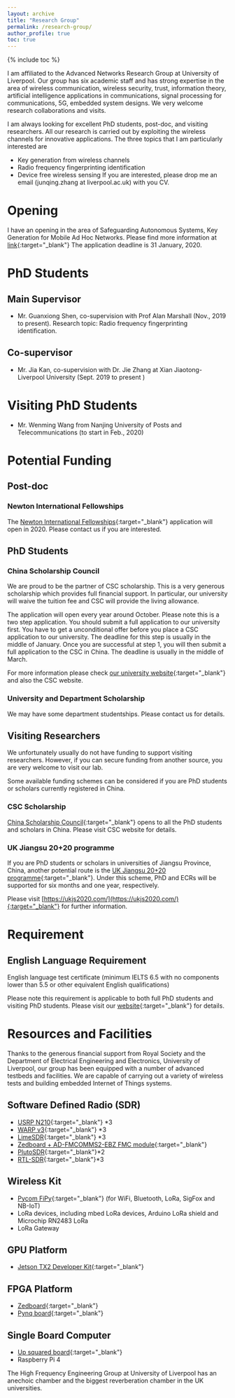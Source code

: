```yaml
---
layout: archive
title: "Research Group"
permalink: /research-group/
author_profile: true
toc: true
---
```


{% include toc %}

I am affiliated to the Advanced Networks Research Group at University of Liverpool. Our group has six academic staff and has strong expertise in the area of wireless communication, wireless security, trust, information theory, artificial intelligence applications in communications, signal processing for communications, 5G, embedded system designs. We very welcome research collaborations and visits.

I am always looking for excellent PhD students, post-doc, and visiting researchers. All our research is carried out by exploiting the wireless channels for  innovative applications. The three topics that I am particularly interested are
* Key generation from wireless channels
* Radio frequency fingerprinting identification
* Device free wireless sensing
If you are interested, please drop me an email (junqing.zhang at liverpool.ac.uk) with you CV. 

# Opening
I have an opening in the area of Safeguarding Autonomous Systems, Key Generation for Mobile Ad Hoc Networks. Please find more information at [link](https://www.liverpool.ac.uk/study/postgraduate-research/studentships/key-generation-for-mobile-ad-hoc-networks/){:target="_blank"} The application deadline is 31 January, 2020.

# PhD Students
## Main Supervisor
* Mr. Guanxiong Shen, co-supervision with Prof Alan Marshall (Nov., 2019 to present). Research topic: Radio frequency fingerprinting identification.

## Co-supervisor
* Mr. Jia Kan, co-supervision with Dr. Jie Zhang at Xian Jiaotong-Liverpool University (Sept. 2019 to present )

# Visiting PhD Students
* Mr. Wenming Wang from Nanjing University of Posts and Telecommunications (to start in Feb., 2020)

# Potential Funding
## Post-doc

### Newton International Fellowships
The [Newton International Fellowships](https://royalsociety.org/grants-schemes-awards/grants/newton-international/){:target="_blank"} application will open in 2020. Please contact us if you are interested.

## PhD Students
### China Scholarship Council
We are proud to be the partner of CSC scholarship. This is a very generous scholarship which provides full financial support. In particular, our university will waive the tuition fee and CSC will provide the living allowance.

The application will open every year around October. Please note this is a two step application. You should submit a full application to our university first. You have to get a unconditional offer before you place a CSC application to our university. The deadline for this step is usually in the middle of January. Once you are successful at step 1, you will then submit a full application to the CSC in China. The deadline is usually in the middle of March.

For more information please check [our university website](https://www.liverpool.ac.uk/study/postgraduate-research/fees-and-funding/scholarships-and-awards/the-university-of-liverpool-and-china-scholarship-council-awards/){:target="_blank"} and also the CSC website.

### University and Department Scholarship
We may have some department studentships. Please contact us for details.

## Visiting Researchers
We unfortunately usually do not have funding to support visiting researchers. However, if you can secure funding from another source, you are very welcome to visit our lab.

Some available funding schemes can be considered if you are PhD students or scholars currently registered in China.
### CSC Scholarship
[China Scholarship Council](https://www.liverpool.ac.uk/study/postgraduate-research/fees-and-funding/scholarships-and-awards/the-university-of-liverpool-and-china-scholarship-council-awards/){:target="_blank"} opens to all the PhD students and scholars in China. Please visit CSC website for details. 

### UK Jiangsu 20+20 programme
If you are PhD students or scholars in universities of Jiangsu Province, China, another potential route is the [UK Jiangsu 20+20 programme](https://junqing-zhang.github.io/posts/2019/04/blog-post-uk-jiangsu-collaboration/){:target="_blank"}. Under this scheme, PhD and ECRs will be supported for six months and one year, respectively.

Please visit [https://ukjs2020.com/](https://ukjs2020.com/){:target="_blank"} for further information. 

# Requirement
## English Language Requirement
English language test certificate (minimum IELTS 6.5 with no components lower than 5.5 or other equivalent English qualifications)

Please note this requirement is applicable to both full PhD students and visiting PhD students. Please visit our [website](https://www.liverpool.ac.uk/study/international/apply/english-language/){:target="_blank"} for details.

# Resources and Facilities
Thanks to the generous financial support from Royal Society and the Department of Electrical Engineering and Electronics, University of Liverpool, our group has been equipped with a number of advanced testbeds and facilities. We are capable of carrying out a variety of wireless tests and building embedded Internet of Things systems.

## Software Defined Radio (SDR)
* [USRP N210](https://www.ettus.com/all-products/un210-kit/){:target="_blank"} *3
* [WARP v3](https://www.warpproject.org/trac){:target="_blank"} *3
* [LimeSDR](https://www.crowdsupply.com/lime-micro/limesdr){:target="_blank"} *3
* [Zedboard + AD-FMCOMMS2-EBZ FMC module](http://zedboard.org/product/zedboard-sdr-ii-evaluation-kit){:target="_blank"}
* [PlutoSDR](https://www.analog.com/en/design-center/evaluation-hardware-and-software/evaluation-boards-kits/adalm-pluto.html){:target="_blank"}*2
* [RTL-SDR](https://www.rtl-sdr.com/about-rtl-sdr/){:target="_blank"}*3

## Wireless Kit
* [Pycom FiPy](https://pycom.io/product/fipy/){:target="_blank"} (for WiFi, Bluetooth, LoRa, SigFox and NB-IoT)
* LoRa devices, including mbed LoRa devices, Arduino LoRa shield and Microchip RN2483 LoRa
* LoRa Gateway


## GPU Platform
* [Jetson TX2 Developer Kit](https://developer.nvidia.com/embedded/jetson-tx2-developer-kit){:target="_blank"}

## FPGA Platform
* [Zedboard](http://zedboard.org/product/zedboard){:target="_blank"}
* [Pynq board](http://www.pynq.io/){:target="_blank"}

## Single Board Computer
* [Up squared board](https://up-board.org/upsquared/specifications/){:target="_blank"}
* Raspberry Pi 4

The High Frequency Engineering Group at University of Liverpool has an anechoic chamber and the biggest reverberation chamber in the UK universities.

